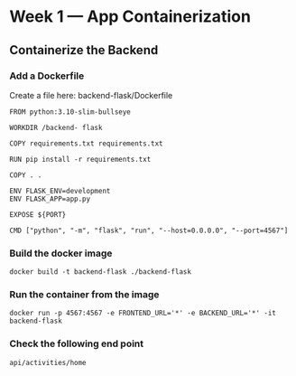 # Week 1 — App Containerization

## Containerize the Backend

### Add a Dockerfile

Create a file here: backend-flask/Dockerfile

```
FROM python:3.10-slim-bullseye

WORKDIR /backend- flask

COPY requirements.txt requirements.txt

RUN pip install -r requirements.txt

COPY . .

ENV FLASK_ENV=development
ENV FLASK_APP=app.py

EXPOSE ${PORT}

CMD ["python", "-m", "flask", "run", "--host=0.0.0.0", "--port=4567"]
```

### Build the docker image

``` docker build -t backend-flask ./backend-flask ```

### Run the container from the image

``` docker run -p 4567:4567 -e FRONTEND_URL='*' -e BACKEND_URL='*' -it backend-flask ```

### Check the following end point

```api/activities/home```